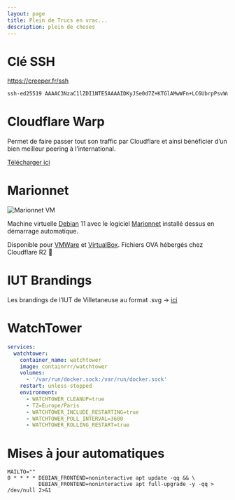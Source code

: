 ```yaml
---
layout: page
title: Plein de Trucs en vrac...
description: plein de choses
---
```


# Clé SSH

https://creeper.fr/ssh

```bash
ssh-ed25519 AAAAC3NzaC1lZDI1NTE5AAAAIDKyJSe0d7Z+KTGlAMwWFn+LC6UbrpPsvWuRmxTaeBjt tbringuier2025
```

# Cloudflare Warp

Permet de faire passer tout son traffic par Cloudflare et ainsi bénéficier d’un bien meilleur peering à l’international.

[Télécharger ici](https://one.one.one.one/)

# Marionnet

![Marionnet VM](https://forevercdn.creeper.fr/img/marionnet.avif)

Machine virtuelle [Debian](https://www.debian.org/) 11 avec le logiciel [Marionnet](https://marionnet.org/site/index.php/fr/) installé dessus en démarrage automatique.

Disponible pour [VMWare](https://r2cdn.creeper.fr/Marionnet-VMWARE.ova) et [VirtualBox](https://r2cdn.creeper.fr/Marionnet-VBOX.ova). Fichiers OVA hébergés chez Cloudflare R2 🚀

# IUT Brandings

Les brandings de l’IUT de Villetaneuse au format .svg -> [ici](https://forevercdn.creeper.fr/zip/IUT-Brandings.zip)

# WatchTower

```yml
services:
  watchtower:
    container_name: watchtower
    image: containrrr/watchtower
    volumes:
      - '/var/run/docker.sock:/var/run/docker.sock'
    restart: unless-stopped
    environment:
      - WATCHTOWER_CLEANUP=true
      - TZ=Europe/Paris
      - WATCHTOWER_INCLUDE_RESTARTING=true
      - WATCHTOWER_POLL_INTERVAL=3600
      - WATCHTOWER_ROLLING_RESTART=true
```

# Mises à jour automatiques

```
MAILTO=""
0 * * * * DEBIAN_FRONTEND=noninteractive apt update -qq && \
          DEBIAN_FRONTEND=noninteractive apt full-upgrade -y -qq > /dev/null 2>&1
```

